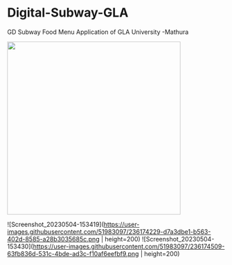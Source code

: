 # Digital-Subway-GLA
GD Subway Food Menu Application of GLA University -Mathura

<img src="https://user-images.githubusercontent.com/51983097/236174229-d7a3dbe1-b563-402d-8585-a28b3035685c.png" width="400" height="400">

![Screenshot_20230504-153419](https://user-images.githubusercontent.com/51983097/236174229-d7a3dbe1-b563-402d-8585-a28b3035685c.png | height=200)
![Screenshot_20230504-153430](https://user-images.githubusercontent.com/51983097/236174509-63fb836d-531c-4bde-ad3c-f10af6eefbf9.png | height=200)
